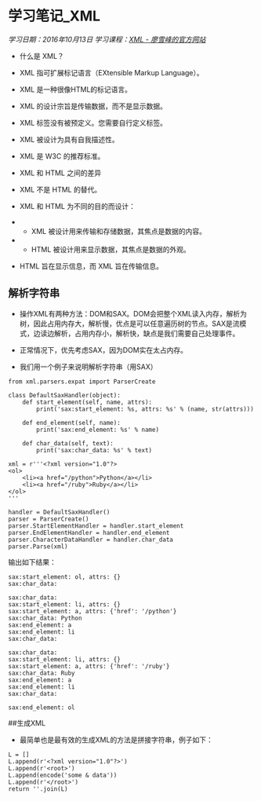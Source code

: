﻿# 学习笔记_XML
*学习日期：2016年10月13日*
*学习课程：[XML - 廖雪峰的官方网站](http://www.liaoxuefeng.com/wiki/0014316089557264a6b348958f449949df42a6d3a2e542c000/001432002075057b594f70ecb58445da6ef6071aca880af000)*

- 什么是 XML？
 - XML 指可扩展标记语言（EXtensible Markup Language）。
 - XML 是一种很像HTML的标记语言。
 - XML 的设计宗旨是传输数据，而不是显示数据。
 - XML 标签没有被预定义。您需要自行定义标签。
 - XML 被设计为具有自我描述性。
 - XML 是 W3C 的推荐标准。

- XML 和 HTML 之间的差异
 - XML 不是 HTML 的替代。
 - XML 和 HTML 为不同的目的而设计：
 - - XML 被设计用来传输和存储数据，其焦点是数据的内容。
 - - HTML 被设计用来显示数据，其焦点是数据的外观。
 - HTML 旨在显示信息，而 XML 旨在传输信息。
## 解析字符串

- 操作XML有两种方法：DOM和SAX。DOM会把整个XML读入内存，解析为树，因此占用内存大，解析慢，优点是可以任意遍历树的节点。SAX是流模式，边读边解析，占用内存小，解析快，缺点是我们需要自己处理事件。

- 正常情况下，优先考虑SAX，因为DOM实在太占内存。

- 我们用一个例子来说明解析字符串（用SAX）
```
from xml.parsers.expat import ParserCreate

class DefaultSaxHandler(object):
    def start_element(self, name, attrs):
        print('sax:start_element: %s, attrs: %s' % (name, str(attrs)))

    def end_element(self, name):
        print('sax:end_element: %s' % name)

    def char_data(self, text):
        print('sax:char_data: %s' % text)

xml = r'''<?xml version="1.0"?>
<ol>
    <li><a href="/python">Python</a></li>
    <li><a href="/ruby">Ruby</a></li>
</ol>
'''

handler = DefaultSaxHandler()
parser = ParserCreate()
parser.StartElementHandler = handler.start_element
parser.EndElementHandler = handler.end_element
parser.CharacterDataHandler = handler.char_data
parser.Parse(xml)
```
输出如下结果：
```
sax:start_element: ol, attrs: {}
sax:char_data: 

sax:char_data:     
sax:start_element: li, attrs: {}
sax:start_element: a, attrs: {'href': '/python'}
sax:char_data: Python
sax:end_element: a
sax:end_element: li
sax:char_data: 

sax:char_data:     
sax:start_element: li, attrs: {}
sax:start_element: a, attrs: {'href': '/ruby'}
sax:char_data: Ruby
sax:end_element: a
sax:end_element: li
sax:char_data: 

sax:end_element: ol
```

##生成XML
- 最简单也是最有效的生成XML的方法是拼接字符串，例子如下：
```
L = []
L.append(r'<?xml version="1.0"?>')
L.append(r'<root>')
L.append(encode('some & data'))
L.append(r'</root>')
return ''.join(L)
```